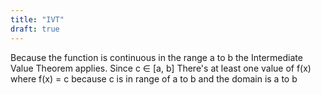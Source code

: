 ```yaml
---
title: "IVT"
draft: true
---
```


Because the function is continuous in the range a to b the Intermediate Value Theorem applies. Since c $\in$ \[a, b] There's at least one value of f(x) where f(x) = c because c is in range of a to b and the domain is a to b